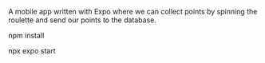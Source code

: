 A mobile app written with Expo where we can collect points by spinning the roulette and send our points to the database.

npm install

npx expo start
